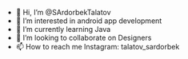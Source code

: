 - 👋 Hi, I’m @SArdorbekTalatov
- 👀 I’m interested in android app development
- 🌱 I’m currently learning Java
- 💞️ I’m looking to collaborate on Designers
- 📫 How to reach me Instagram: talatov_sardorbek

<!---
SArdorbekTalatov/SArdorbekTalatov is a ✨ special ✨ repository because its `README.md` (this file) appears on your GitHub profile.
You can click the Preview link to take a look at your changes.
--->
